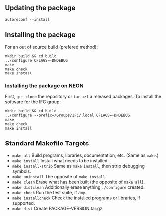 ## Updating the package

```
autoreconf --install
```


## Installing the package

For an out of source build (prefered method):

```
mkdir build && cd build
../configure CFLAGS=-DNDEBUG
make
make check
make install
```

### Installing the package on NEON

First, `git clone` the repository or `tar xzf` a released packages. To install the software for the IFC group:

```
mkdir build && cd build
../configure --prefix=/Groups/IFC/.local CFLAGS=-DNDEBUG
make
make check
make install
```

## Standard Makefile Targets


 - `make all` Build programs, libraries, documentation, etc. (Same as `make`.)
 - `make install` Install what needs to be installed.
 - `make install-strip` Same as `make install`, then strip debugging symbols.
 - `make uninstall` The opposite of `make install`.
 - `make clean` Erase what has been built (the opposite of `make all`).
 - `make distclean` Additionally erase anything `./configure` created.
 - `make check` Run the test suite, if any.
 - `make installcheck` Check the installed programs or libraries, if supported.
 - `make dist` Create PACKAGE-VERSION.tar.gz.
